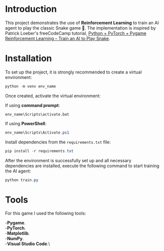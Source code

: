 # Introduction
This project demonstrates the use of **Reinforcement Learning** to train an AI agent to play the classic Snake game 🐍. The implementation is inspired by Patrick Loeber's freeCodeCamp tutorial, [Python + PyTorch + Pygame Reinforcement Learning – Train an AI to Play Snake](https://www.youtube.com/watch?v=L8ypSXwyBds&t=231s). 

# Installation
To set up the project, it is strongly recommended to create a virtual environment:

```powershell
python -m venv env_name
```
Once created, activate the virtual environment:

If using **command prompt**:
```command
env_name\Scripts\activate.bat
```
If using **PowerShell**:
```powershell
env_name\Scripts\Activate.ps1
```
Install dependencies from the `requirements.txt` file:
```powershell
pip install -r requirements.txt
```
After the environment is successfully set up and all  necessary dependencies are installed, execute the following command to start training the AI agent:
```powershell
python train.py
```
# Tools

For this game I used the following tools:

-**Pygame**.\
-**PyTorch**.\
-**Matplotlib**.\
-**NumPy**.\
-**Visual Studio Code**.\